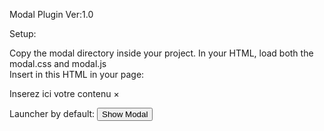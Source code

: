 Modal Plugin Ver:1.0

Setup:

Copy the modal directory inside your project.
In your HTML, load both the modal.css and modal.js  
Insert in this HTML in your page:

<div class="modal">
  <div class="modal-child">
    Inserez ici votre contenu
    <span class="close">&times;</span>
  </div>
</div>

Launcher by default:
<input type="button" name="" value="Show Modal" data-modal="show">
